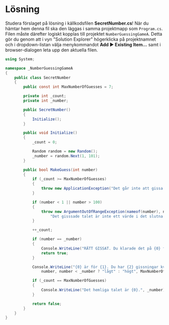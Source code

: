 # Lösning

Studera förslaget på lösning i källkodsfilen **SecretNumber.cs**! När du hämtar hem denna fil ska den läggas i samma projektmapp som ```Program.cs```. Filen måste därefter logiskt kopplas till projektet ```NumberGuessingGameA```. Detta gör du genom att i vyn "Solution Explorer" högerklicka på projektnamnet och i dropdown-listan välja menykommandot **Add ► Existing Item...** samt i browser-dialogen leta upp den aktuella filen.

```c#
using System;

namespace _NumberGuessingGameA
{
    public class SecretNumber
    {
        public const int MaxNumberOfGuesses = 7;

        private int _count;
        private int _number;

        public SecretNumber()
        {
            Initialize();
        }

        public void Initialize()
        {
            _count = 0;

            Random random = new Random();
            _number = random.Next(1, 101);
        }

        public bool MakeGuess(int number)
        {
            if (_count >= MaxNumberOfGuesses)
            {
                throw new ApplicationException("Det går inte att gissa fler än sju gånger!");
            }

            if (number < 1 || number > 100)
            {
                throw new ArgumentOutOfRangeException(nameof(number), number,
                    "Det gisssade talet är inte ett värde i det slutna intervallet mellan 1 och 100.");
            }

            ++_count;

            if (number == _number)
            {
                Console.WriteLine("RÄTT GISSAT. Du klarade det på {0} försök.", _count);
                return true;
            }

            Console.WriteLine("{0} är för {1}. Du har {2} gissningar kvar.",
                number, number < _number ? "lågt" : "högt", MaxNumberOfGuesses - _count);

            if (_count == MaxNumberOfGuesses)
            {
                Console.WriteLine("Det hemliga talet är {0}.", _number);
            }

            return false;
        }
    }
}
```


